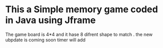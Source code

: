 # This a Simple memory game coded in Java using Jframe
The game board is 4*4 and it hase 8 difrent shape to match .
the new ubpdate is coming soon
timer will add
